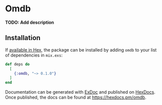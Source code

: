# Omdb

**TODO: Add description**

## Installation

If [available in Hex](https://hex.pm/docs/publish), the package can be installed
by adding `omdb` to your list of dependencies in `mix.exs`:

```elixir
def deps do
  [
    {:omdb, "~> 0.1.0"}
  ]
end
```

Documentation can be generated with [ExDoc](https://github.com/elixir-lang/ex_doc)
and published on [HexDocs](https://hexdocs.pm). Once published, the docs can
be found at <https://hexdocs.pm/omdb>.

